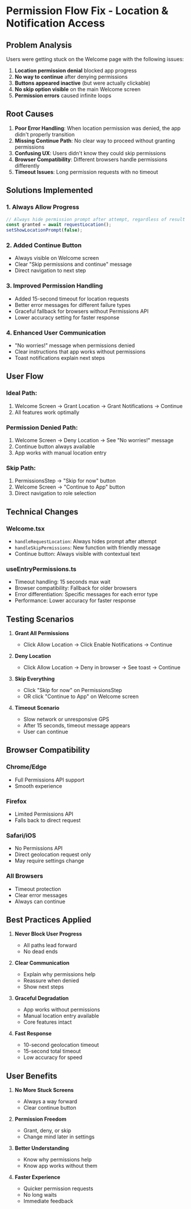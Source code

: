 # Permission Flow Fix - Location & Notification Access

## Problem Analysis

Users were getting stuck on the Welcome page with the following issues:
1. **Location permission denial** blocked app progress
2. **No way to continue** after denying permissions
3. **Buttons appeared inactive** (but were actually clickable)
4. **No skip option visible** on the main Welcome screen
5. **Permission errors** caused infinite loops

## Root Causes

1. **Poor Error Handling**: When location permission was denied, the app didn't properly transition
2. **Missing Continue Path**: No clear way to proceed without granting permissions
3. **Confusing UX**: Users didn't know they could skip permissions
4. **Browser Compatibility**: Different browsers handle permissions differently
5. **Timeout Issues**: Long permission requests with no timeout

## Solutions Implemented

### 1. Always Allow Progress
```typescript
// Always hide permission prompt after attempt, regardless of result
const granted = await requestLocation();
setShowLocationPrompt(false);
```

### 2. Added Continue Button
- Always visible on Welcome screen
- Clear "Skip permissions and continue" message
- Direct navigation to next step

### 3. Improved Permission Handling
- Added 15-second timeout for location requests
- Better error messages for different failure types
- Graceful fallback for browsers without Permissions API
- Lower accuracy setting for faster response

### 4. Enhanced User Communication
- "No worries!" message when permissions denied
- Clear instructions that app works without permissions
- Toast notifications explain next steps

## User Flow

### Ideal Path:
1. Welcome Screen → Grant Location → Grant Notifications → Continue
2. All features work optimally

### Permission Denied Path:
1. Welcome Screen → Deny Location → See "No worries!" message
2. Continue button always available
3. App works with manual location entry

### Skip Path:
1. PermissionsStep → "Skip for now" button
2. Welcome Screen → "Continue to App" button
3. Direct navigation to role selection

## Technical Changes

### Welcome.tsx
- `handleRequestLocation`: Always hides prompt after attempt
- `handleSkipPermissions`: New function with friendly message
- Continue button: Always visible with contextual text

### useEntryPermissions.ts
- Timeout handling: 15 seconds max wait
- Browser compatibility: Fallback for older browsers
- Error differentiation: Specific messages for each error type
- Performance: Lower accuracy for faster response

## Testing Scenarios

1. **Grant All Permissions**
   - Click Allow Location → Click Enable Notifications → Continue

2. **Deny Location**
   - Click Allow Location → Deny in browser → See toast → Continue

3. **Skip Everything**
   - Click "Skip for now" on PermissionsStep
   - OR click "Continue to App" on Welcome screen

4. **Timeout Scenario**
   - Slow network or unresponsive GPS
   - After 15 seconds, timeout message appears
   - User can continue

## Browser Compatibility

### Chrome/Edge
- Full Permissions API support
- Smooth experience

### Firefox
- Limited Permissions API
- Falls back to direct request

### Safari/iOS
- No Permissions API
- Direct geolocation request only
- May require settings change

### All Browsers
- Timeout protection
- Clear error messages
- Always can continue

## Best Practices Applied

1. **Never Block User Progress**
   - All paths lead forward
   - No dead ends

2. **Clear Communication**
   - Explain why permissions help
   - Reassure when denied
   - Show next steps

3. **Graceful Degradation**
   - App works without permissions
   - Manual location entry available
   - Core features intact

4. **Fast Response**
   - 10-second geolocation timeout
   - 15-second total timeout
   - Low accuracy for speed

## User Benefits

1. **No More Stuck Screens**
   - Always a way forward
   - Clear continue button

2. **Permission Freedom**
   - Grant, deny, or skip
   - Change mind later in settings

3. **Better Understanding**
   - Know why permissions help
   - Know app works without them

4. **Faster Experience**
   - Quicker permission requests
   - No long waits
   - Immediate feedback 